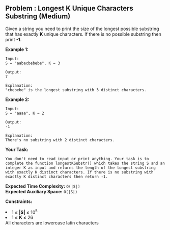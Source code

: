 ## Problem : Longest K Unique Characters Substring (Medium)
Given a string you need to print the size of the longest possible substring that has exactly **K** unique characters. If there is no possible substring then print **-1**.

**Example 1:**
```
Input:
S = "aabacbebebe", K = 3

Output: 
7

Explanation: 
"cbebebe" is the longest substring with 3 distinct characters.
```

**Example 2:**
```
Input: 
S = "aaaa", K = 2

Output: 
-1

Explanation: 
There's no substring with 2 distinct characters.
```

**Your Task:**
```
You don't need to read input or print anything. Your task is to complete the function longestKSubstr() which takes the string S and an 
integer K as input and returns the length of the longest substring with exactly K distinct characters. If there is no substring with 
exactly K distinct characters then return -1.
```

**Expected Time Complexity:** ```O(|S|)```<br>
**Expected Auxiliary Space:** ```O(|S|)```

**Constraints:**
<li>1 ≤ <b>|S|</b> ≤ 10<sup>5</sup></li>
<li>1 ≤ <b>K</b> ≤ 26</li>
<All>All characters are lowercase latin characters</li>